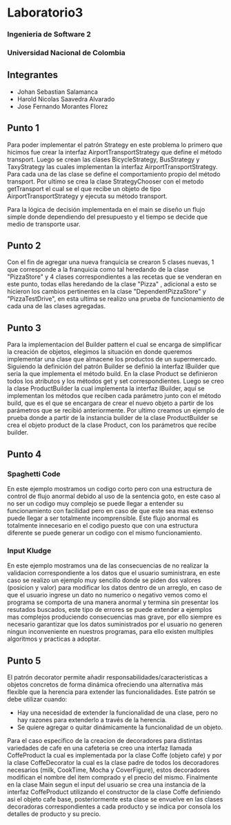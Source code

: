 # Laboratorio3
### Ingenieria de Software 2
### Universidad Nacional de Colombia

## Integrantes
* Johan Sebastian Salamanca
* Harold Nicolas Saavedra Alvarado
* Jose Fernando Morantes Florez

## Punto 1
Para poder implementar el patrón Strategy en este problema lo primero que hicimos fue crear la interfaz AirportTransportStrategy que define el método transport.
Luego se crean las clases BicycleStrategy, BusStrategy y TaxyStrategy las cuales implementan la interfaz AirportTransportStrategy. Para cada una de las clase se define el comportamiento propio del método transport.
Por ultimo se crea la clase StrategyChooser con el metodo getTransport el cual se el que recibe un objeto de tipo AirportTransportStrategy y ejecuta su método transport.

Para la lógica de decisión implementada en el main se diseño un flujo simple donde dependiendo del presupuesto y el tiempo se decide que medio de transporte usar.

## Punto 2
Con el fin de agregar una nueva franquicia se crearon 5 clases nuevas, 1 que corresponde a la franquicia como tal heredando de la clase "PizzaStore" y 4 clases correspondientes a las recetas que se venderan en este punto, todas ellas heredando de la clase "Pizza" , adicional a esto se hicieron los cambios pertinentes en la clase "DependentPizzaStore" y "PizzaTestDrive", en esta ultima se realizo una prueba de funcionamiento de cada una de las clases agregadas.

## Punto 3
Para la implementacion del Builder pattern el cual se encarga de simplificar la creación de objetos, elegimos la situación en donde queremos implementar una clase que almacene los productos de un supermercado.
Siguiendo la definición del patrón Builder se definió la interfaz IBuilder que seria la que implementa el método build.
En la clase Product se definieron todos los atributos y los métodos get y set correspondientes.
Luego se creo la clase ProductBuilder la cual implementa la interfaz IBuilder, aquí se implementan los métodos que reciben cada parámetro junto con el método build, que es el que se encargara de crear el nuevo objeto a partir de los parámetros que se recibió  anteriormente.
Por ultimo creamos un ejemplo de prueba donde a partir de la instancia builder de la clase ProductBuilder se crea el objeto product de la clase Product, con los parámetros que recibe builder.  


## Punto 4
### Spaghetti Code
En este ejemplo mostramos un codigo corto pero con una estructura de control de flujo anormal debido al uso de la sentencia goto, en este caso al no ser un codigo muy complejo se puede llegar a entender su funcionamiento con facilidad pero en caso de que este sea mas extenso puede llegar a ser totalmente incomprensible. Este flujo anormal es totalmente innecesario en el codigo puesto que con una estructura diferente se puede generar un codigo con el mismo funcionamiento.

### Input Kludge
En este ejemplo mostramos una de las consecuencias de no realizar la validacion correspondiente a los datos que el usuario suministrara, en este caso se realizo un ejemplo muy sencillo donde se piden dos valores (posicion y valor) para modificar los datos dentro de un arreglo, en caso de que el usuario ingrese un dato no numerico o negativo vemos como el programa se comporta de una manera anormal y termina sin presentar los resutados buscados, este tipo de errores se puede extender a ejemplos mas complejos produciendo consecuencias mas grave, por ello siempre es necesario garantizar que los datos suministrados por el usuario no generen ningun inconveniente en nuestros programas, para ello existen multiples algoritmos y practicas a adoptar.

## Punto 5
El patrón decorator permite añadir responsabilidades/caracteristicas a objetos concretos de forma dinámica ofreciendo una alternativa más flexible que la herencia para extender las funcionalidades.
Este patrón se debe utilizar cuando:
* Hay una necesidad de extender la funcionalidad de una clase, pero no hay razones para extenderlo a través de la herencia.
* Se quiere agregar o quitar dinámicamente la funcionalidad de un objeto.

Para el caso especifico de la creacion de decoradores para distintas variedades de cafe en una cafeteria se creo una interfaz llamada CoffeProduct la cual es implementada por la clase Coffe (objeto cafe) y por la clase CoffeDecorator la cual es la clase padre de todos los decoradores necesarios (milk, CookTime, Mocha y CoverFigure), estos decoradores modifican el nombre del item comprado y el precio del mismo. Finalmente en la clase Main segun el input del usuario se crea una instancia de la interfaz CoffeProduct utilizando el constructor de la clase Coffe definiendo asi el objeto cafe base, posteriormente esta clase se envuelve en las clases decoradoras correspondientes a cada producto y se indica por consola los detalles de producto y su precio.
